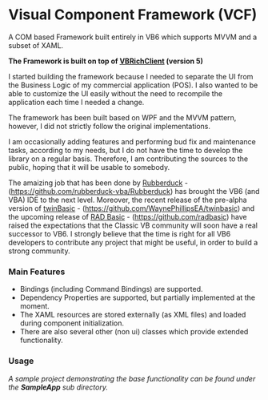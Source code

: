 # Visual Component Framework (VCF)

A COM based Framework built entirely in VB6 which supports MVVM and a subset of XAML.

**The Framework is built on top of [VBRichClient](http://www.vbrichclient.com) (version 5)**

I started building the framework because I needed to separate the UI from the Business Logic of my commercial application (POS). I also wanted to be able to customize the UI easily without the need to recompile the application each time I needed a change.


The framework has been built based on WPF and the MVVM pattern, however, I did not strictly follow the original implementations.


I am occasionally adding features and performing bud fix and maintenance tasks, according to my needs, but I do not have the time to develop the library on a regular basis. Therefore, I am contributing the sources to the public, hoping that it will be usable to somebody.


The amaizing job that has been done by [Rubberduck](https://rubberduckvba.com/) - (https://github.com/rubberduck-vba/Rubberduck) has brought the VB6 (and VBA) IDE to the next level. Moreover, the recent release of the pre-alpha version of [twinBasic](https://www.twinbasic.com) - (https://github.com/WaynePhillipsEA/twinbasic) and the upcoming release of [RAD Basic](https://www.radbasic.dev) - (https://github.com/radbasic) have raised the expectations that the Classic VB community will soon have a real successor to VB6. I strongly believe that the time is right for all VB6 developers to contribute any project that might be useful, in order to build a strong community. 

### Main Features
* Bindings (including Command Bindings) are supported.
* Dependency Properties are supported, but partially implemented at the moment.
* The XAML resources are stored externally (as XML files) and loaded during component initialization.
* There are also several other (non ui) classes which provide extended functionality.


### Usage
*A sample project demonstrating the base functionality can be found under the __SampleApp__ sub directory.*

